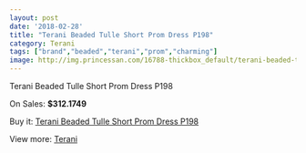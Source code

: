 ```yaml
---
layout: post
date: '2018-02-28'
title: "Terani Beaded Tulle Short Prom Dress P198"
category: Terani
tags: ["brand","beaded","terani","prom","charming"]
image: http://img.princessan.com/16788-thickbox_default/terani-beaded-tulle-short-prom-dress-p198.jpg
---
```

Terani Beaded Tulle Short Prom Dress P198

On Sales: **$312.1749**
<a href="https://www.princessan.com/en/terani/7934-terani-beaded-tulle-short-prom-dress-p198.html"><amp-img layout="responsive" width="600" height="600" src="//img.princessan.com/16788-thickbox_default/terani-beaded-tulle-short-prom-dress-p198.jpg" alt="Terani Beaded Tulle Short Prom Dress P198 0" /></a>
<a href="https://www.princessan.com/en/terani/7934-terani-beaded-tulle-short-prom-dress-p198.html"><amp-img layout="responsive" width="600" height="600" src="//img.princessan.com/16789-thickbox_default/terani-beaded-tulle-short-prom-dress-p198.jpg" alt="Terani Beaded Tulle Short Prom Dress P198 1" /></a>

Buy it: [Terani Beaded Tulle Short Prom Dress P198](https://www.princessan.com/en/terani/7934-terani-beaded-tulle-short-prom-dress-p198.html "Terani Beaded Tulle Short Prom Dress P198")

View more: [Terani](https://www.princessan.com/en/64-terani "Terani")
